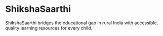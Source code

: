 # ShikshaSaarthi
ShikshaSaarthi bridges the educational gap in rural India with accessible, quality learning resources for every child.
